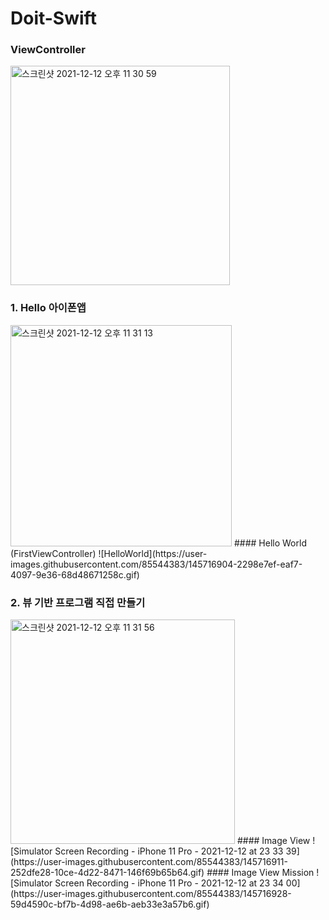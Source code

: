# Doit-Swift

### ViewController
<img width="351" alt="스크린샷 2021-12-12 오후 11 30 59" src="https://user-images.githubusercontent.com/85544383/145716757-3856f3f4-2b2a-4c02-be1d-b5c662d34f07.png">


### 1. Hello 아이폰앱
<img width="354" alt="스크린샷 2021-12-12 오후 11 31 13" src="https://user-images.githubusercontent.com/85544383/145716841-2cc9906d-fdc7-4a63-9aa7-6c36c655a2a2.png">
#### Hello World (FirstViewController)
![HelloWorld](https://user-images.githubusercontent.com/85544383/145716904-2298e7ef-eaf7-4097-9e36-68d48671258c.gif)


### 2. 뷰 기반 프로그램 직접 만들기
<img width="359" alt="스크린샷 2021-12-12 오후 11 31 56" src="https://user-images.githubusercontent.com/85544383/145716791-aa5d23b3-0afc-4880-99e5-c9c66913f02d.png">
#### Image View
![Simulator Screen Recording - iPhone 11 Pro - 2021-12-12 at 23 33 39](https://user-images.githubusercontent.com/85544383/145716911-252dfe28-10ce-4d22-8471-146f69b65b64.gif)
#### Image View Mission
![Simulator Screen Recording - iPhone 11 Pro - 2021-12-12 at 23 34 00](https://user-images.githubusercontent.com/85544383/145716928-59d4590c-bf7b-4d98-ae6b-aeb33e3a57b6.gif)


